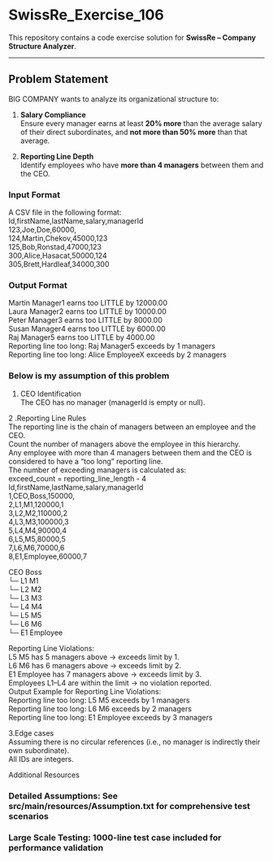 # SwissRe_Exercise_106

This repository contains a code exercise solution for **SwissRe – Company Structure Analyzer**.

---

## Problem Statement
BIG COMPANY wants to analyze its organizational structure to:

1. **Salary Compliance**  
   Ensure every manager earns at least **20% more** than the average salary of their direct subordinates, and **not more than 50% more** than that average.

2. **Reporting Line Depth**  
   Identify employees who have **more than 4 managers** between them and the CEO.

### Input Format
A CSV file in the following format:<br/>
Id,firstName,lastName,salary,managerId <br/>
123,Joe,Doe,60000,<br/>
124,Martin,Chekov,45000,123 <br/>
125,Bob,Ronstad,47000,123 <br/>
300,Alice,Hasacat,50000,124 <br/>
305,Brett,Hardleaf,34000,300 <br/>

### Output Format
Martin Manager1 earns too LITTLE by 12000.00 <br/>
Laura Manager2 earns too LITTLE by 10000.00 <br/>
Peter Manager3 earns too LITTLE by 8000.00 <br/>
Susan Manager4 earns too LITTLE by 6000.00 <br/>
Raj Manager5 earns too LITTLE by 4000.00 <br/>
Reporting line too long: Raj Manager5 exceeds by 1 managers <br/>
Reporting line too long: Alice EmployeeX exceeds by 2 managers <br/>

### Below is my assumption of this problem
1. CEO Identification <br/>
The CEO has no manager (managerId is empty or null).<br/>

2 .Reporting Line Rules <br/>
The reporting line is the chain of managers between an employee and the CEO. <br/>
Count the number of managers above the employee in this hierarchy.<br/>
Any employee with more than 4 managers between them and the CEO is considered to have a “too long” reporting line.<br/>
The number of exceeding managers is calculated as:<br/>
exceed_count = reporting_line_length - 4 <br/>
Id,firstName,lastName,salary,managerId <br/>
1,CEO,Boss,150000,<br/>
2,L1,M1,120000,1 <br/>
3,L2,M2,110000,2 <br/>
4,L3,M3,100000,3 <br/>
5,L4,M4,90000,4 <br/>
6,L5,M5,80000,5 <br/>
7,L6,M6,70000,6 <br/>
8,E1,Employee,60000,7<br/>

CEO Boss <br/>
 └─ L1 M1 <br/>
      └─ L2 M2 <br/>
           └─ L3 M3 <br/>
                └─ L4 M4 <br/>
                     └─ L5 M5 <br/>
                          └─ L6 M6 <br/>
                               └─ E1 Employee <br/>


Reporting Line Violations: <br/>
L5 M5 has 5 managers above → exceeds limit by 1.<br/>
L6 M6 has 6 managers above → exceeds limit by 2.<br/>
E1 Employee has 7 managers above → exceeds limit by 3.<br/>
Employees L1–L4 are within the limit → no violation reported.<br/>
Output Example for Reporting Line Violations:<br/>
Reporting line too long: L5 M5 exceeds by 1 managers<br/>
Reporting line too long: L6 M6 exceeds by 2 managers<br/>
Reporting line too long: E1 Employee exceeds by 3 managers<br/>

3.Edge cases<br/>
Assuming there is  no circular references (i.e., no manager is indirectly their own subordinate).<br/> 
All IDs are integers. <br/>

Additional Resources

### Detailed Assumptions: See src/main/resources/Assumption.txt for comprehensive test scenarios
### Large Scale Testing: 1000-line test case included for performance validation
